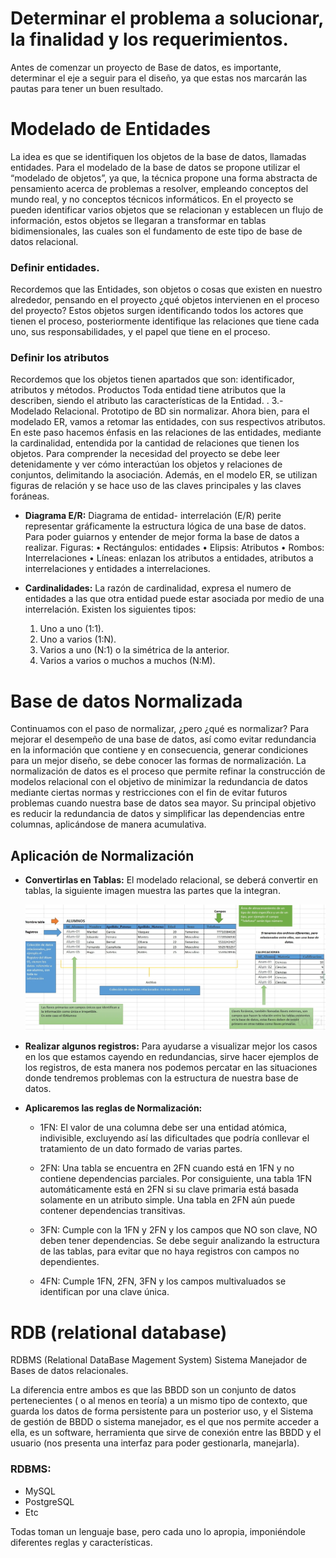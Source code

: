 # Determinar el problema a solucionar, la finalidad y los requerimientos.

Antes de comenzar un proyecto de Base de datos, es importante, determinar el eje a seguir para el diseño, ya que estas nos marcarán las pautas para tener un buen resultado.

# Modelado de Entidades

La idea es que se identifiquen los objetos de la base de datos, llamadas entidades. Para el modelado de la base de datos se propone utilizar el “modelado de objetos”, ya que, la técnica propone una forma abstracta de pensamiento acerca de problemas a resolver, empleando conceptos del mundo real, y no conceptos técnicos informáticos. En el proyecto se pueden identificar varios objetos que se relacionan y establecen un flujo de información, estos objetos se llegaran a transformar en tablas bidimensionales, las cuales son el fundamento de este tipo de base de datos relacional.

### Definir entidades.

Recordemos que las Entidades, son objetos o cosas que existen en nuestro alrededor, pensando en el proyecto ¿qué objetos intervienen en el proceso del proyecto? Estos objetos surgen identificando todos los actores que tienen el proceso, posteriormente identifique las relaciones que tiene cada uno, sus responsabilidades, y el papel que tiene en el proceso.

### Definir los atributos

Recordemos que los objetos tienen apartados que son: identificador, atributos y métodos. Productos Toda entidad tiene atributos que la describen, siendo el atributo las características de la Entidad. . 3.- Modelado Relacional. Prototipo de BD sin normalizar. Ahora bien, para el modelado ER, vamos a retomar las entidades, con sus respectivos atributos. En este paso hacemos énfasis en las relaciones de las entidades, mediante la cardinalidad, entendida por la cantidad de relaciones que tienen los objetos. Para comprender la necesidad del proyecto se debe leer detenidamente y ver cómo interactúan los objetos y relaciones de conjuntos, delimitando la asociación. Además, en el modelo ER, se utilizan figuras de relación y se hace uso de las claves principales y las claves foráneas.

- **Diagrama E/R:** Diagrama de entidad- interrelación (E/R) perite representar gráficamente la estructura lógica de una base de datos. Para poder guiarnos y entender de mejor forma la base de datos a realizar. Figuras: • Rectángulos: entidades • Elipsis: Atributos • Rombos: Interrelaciones • Líneas: enlazan los atributos a entidades, atributos a interrelaciones y entidades a interrelaciones.

- **Cardinalidades:** La razón de cardinalidad, expresa el numero de entidades a las que otra entidad puede estar asociada por medio de una interrelación. Existen los siguientes tipos:
  1. Uno a uno (1:1).
  2. Uno a varios (1:N).
  3. Varios a uno (N:1) o la simétrica de la anterior.
  4. Varios a varios o muchos a muchos (N:M).

# Base de datos Normalizada

Continuamos con el paso de normalizar, ¿pero ¿qué es normalizar? Para mejorar el desempeño de una base de datos, así como evitar redundancia en la información que contiene y en consecuencia, generar condiciones para un mejor diseño, se debe conocer las formas de normalización. La normalización de datos es el proceso que permite refinar la construcción de modelos relacional con el objetivo de minimizar la redundancia de datos mediante ciertas normas y restricciones con el fin de evitar futuros problemas cuando nuestra base de datos sea mayor. Su principal objetivo es reducir la redundancia de datos y simplificar las dependencias entre columnas, aplicándose de manera acumulativa.

## Aplicación de Normalización

- **Convertirlas en Tablas:** El modelado relacional, se deberá convertir en tablas, la siguiente imagen muestra las partes que la integran.

  ![Tablas de Normalizacion](./imagenes/tablas-4a2fb4a4-3d82-457b-b49e-cb35f0750eb8.webp)

- **Realizar algunos registros:** Para ayudarse a visualizar mejor los casos en los que estamos cayendo en redundancias, sirve hacer ejemplos de los registros, de esta manera nos podemos percatar en las situaciones donde tendremos problemas con la estructura de nuestra base de datos.

- **Aplicaremos las reglas de Normalización:**

  - 1FN: El valor de una columna debe ser una entidad atómica, indivisible, excluyendo así las dificultades que podría conllevar el tratamiento de un dato formado de varias partes.

  - 2FN: Una tabla se encuentra en 2FN cuando está en 1FN y no contiene dependencias parciales. Por consiguiente, una tabla 1FN automáticamente está en 2FN si su clave primaria está basada solamente en un atributo simple. Una tabla en 2FN aún puede contener dependencias transitivas.

  - 3FN: Cumple con la 1FN y 2FN y los campos que NO son clave, NO deben tener dependencias. Se debe seguir analizando la estructura de las tablas, para evitar que no haya registros con campos no dependientes.

  - 4FN: Cumple 1FN, 2FN, 3FN y los campos multivaluados se identifican por una clave única.

# RDB (relational database)

RDBMS (Relational DataBase Magement System) Sistema Manejador de Bases de datos relacionales.

La diferencia entre ambos es que las BBDD son un conjunto de datos pertenecientes ( o al menos en teoría) a un mismo tipo de contexto, que guarda los datos de forma persistente para un posterior uso, y el Sistema de gestión de BBDD o sistema manejador, es el que nos permite acceder a ella, es un software, herramienta que sirve de conexión entre las BBDD y el usuario (nos presenta una interfaz para poder gestionarla, manejarla).

### RDBMS:

- MySQL
- PostgreSQL
- Etc

Todas toman un lenguaje base, pero cada uno lo apropia, imponiéndole diferentes reglas y características.
